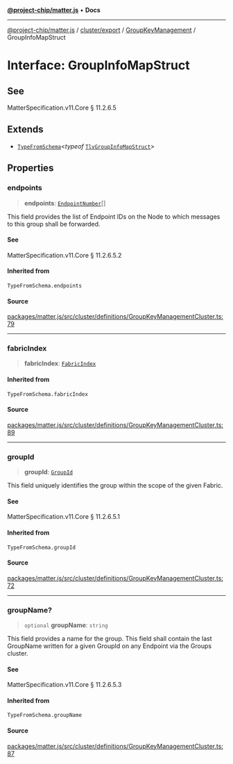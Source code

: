 [**@project-chip/matter.js**](../../../../../README.md) • **Docs**

***

[@project-chip/matter.js](../../../../../modules.md) / [cluster/export](../../../README.md) / [GroupKeyManagement](../README.md) / GroupInfoMapStruct

# Interface: GroupInfoMapStruct

## See

MatterSpecification.v11.Core § 11.2.6.5

## Extends

- [`TypeFromSchema`](../../../../../tlv/export/README.md#typefromschemas)\<*typeof* [`TlvGroupInfoMapStruct`](../README.md#tlvgroupinfomapstruct)\>

## Properties

### endpoints

> **endpoints**: [`EndpointNumber`](../../../../../datatype/export/README.md#endpointnumber)[]

This field provides the list of Endpoint IDs on the Node to which messages to this group shall be forwarded.

#### See

MatterSpecification.v11.Core § 11.2.6.5.2

#### Inherited from

`TypeFromSchema.endpoints`

#### Source

[packages/matter.js/src/cluster/definitions/GroupKeyManagementCluster.ts:79](https://github.com/project-chip/matter.js/blob/7a8cbb56b87d4ccf34bec5a9a95ab40a1711324f/packages/matter.js/src/cluster/definitions/GroupKeyManagementCluster.ts#L79)

***

### fabricIndex

> **fabricIndex**: [`FabricIndex`](../../../../../datatype/export/README.md#fabricindex)

#### Inherited from

`TypeFromSchema.fabricIndex`

#### Source

[packages/matter.js/src/cluster/definitions/GroupKeyManagementCluster.ts:89](https://github.com/project-chip/matter.js/blob/7a8cbb56b87d4ccf34bec5a9a95ab40a1711324f/packages/matter.js/src/cluster/definitions/GroupKeyManagementCluster.ts#L89)

***

### groupId

> **groupId**: [`GroupId`](../../../../../datatype/export/README.md#groupid)

This field uniquely identifies the group within the scope of the given Fabric.

#### See

MatterSpecification.v11.Core § 11.2.6.5.1

#### Inherited from

`TypeFromSchema.groupId`

#### Source

[packages/matter.js/src/cluster/definitions/GroupKeyManagementCluster.ts:72](https://github.com/project-chip/matter.js/blob/7a8cbb56b87d4ccf34bec5a9a95ab40a1711324f/packages/matter.js/src/cluster/definitions/GroupKeyManagementCluster.ts#L72)

***

### groupName?

> `optional` **groupName**: `string`

This field provides a name for the group. This field shall contain the last GroupName written for a given
GroupId on any Endpoint via the Groups cluster.

#### See

MatterSpecification.v11.Core § 11.2.6.5.3

#### Inherited from

`TypeFromSchema.groupName`

#### Source

[packages/matter.js/src/cluster/definitions/GroupKeyManagementCluster.ts:87](https://github.com/project-chip/matter.js/blob/7a8cbb56b87d4ccf34bec5a9a95ab40a1711324f/packages/matter.js/src/cluster/definitions/GroupKeyManagementCluster.ts#L87)
